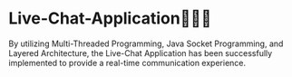 # Live-Chat-Application💬👨‍💻
By utilizing Multi-Threaded Programming, Java Socket Programming, and Layered Architecture, the Live-Chat Application has been successfully implemented to provide a real-time communication experience.